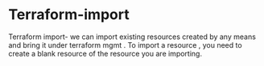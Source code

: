 # Terraform-import
Terraform import- we can import existing resources created by any means and bring it under terraform mgmt .
To import a resource , you need to create a blank resource of the resource you are importing.
